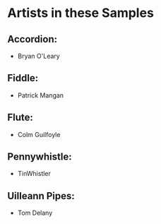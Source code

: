 # Artists in these Samples #


## Accordion: ##
* Bryan O'Leary


## Fiddle: ##
* Patrick Mangan


## Flute: ##
* Colm Guilfoyle


## Pennywhistle: ##
* TinWhistler


## Uilleann Pipes: ##
* Tom Delany
